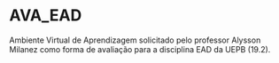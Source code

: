 # AVA_EAD
Ambiente Virtual de Aprendizagem solicitado pelo professor Alysson Milanez como forma de avaliação para a disciplina EAD da UEPB (19.2).
